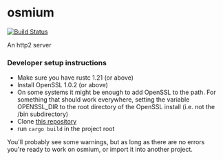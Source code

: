 # osmium

[![Build Status](https://travis-ci.org/ThetaSinner/osmium.svg?branch=master)](https://travis-ci.org/ThetaSinner/osmium)

An http2 server

### Developer setup instructions

- Make sure you have rustc 1.21 (or above)
- Install OpenSSL 1.0.2 (or above)
- On some systems it might be enough to add OpenSSL to the path. For something that should work everywhere, setting the variable OPENSSL_DIR to the root directory of the OpenSSL install (i.e. not the /bin subdirectory)
- Clone [this repository](https://github.com/ThetaSinner/osmium)
- run `cargo build` in the project root

You'll probably see some warnings, but as long as there are no errors you're ready to work on osmium, or import it into another project.
